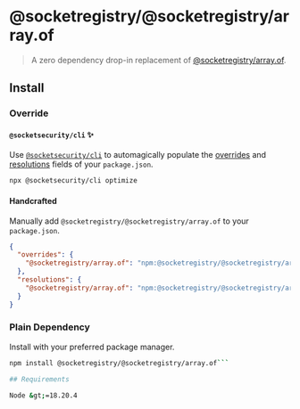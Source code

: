# @socketregistry/@socketregistry/array.of

> A zero dependency drop-in replacement of
> [@socketregistry/array.of](https://www.npmjs.com/package/@socketregistry/array.of).

## Install

### Override

#### `@socketsecurity/cli` :sparkles:

Use [`@socketsecurity/cli`](https://www.npmjs.com/package/@socketsecurity/cli)
to automagically populate the
[overrides](https://docs.npmjs.com/cli/v9/configuring-npm/package-json#overrides)
and [resolutions](https://yarnpkg.com/configuration/manifest#resolutions) fields
of your `package.json`.

```sh
npx @socketsecurity/cli optimize
```

#### Handcrafted

Manually add `@socketregistry/@socketregistry/array.of` to your `package.json`.

```json
{
  "overrides": {
    "@socketregistry/array.of": "npm:@socketregistry/@socketregistry/array.of@^1"
  },
  "resolutions": {
    "@socketregistry/array.of": "npm:@socketregistry/@socketregistry/array.of@^1"
  }
}
```

### Plain Dependency

Install with your preferred package manager.

````sh
npm install @socketregistry/@socketregistry/array.of```

## Requirements

Node &gt;=18.20.4
````
